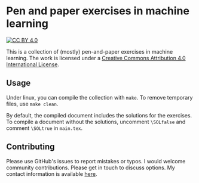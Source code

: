 # Pen and paper exercises in machine learning
[![CC BY 4.0][cc-by-shield]][cc-by]

This is a collection of (mostly) pen-and-paper exercises in machine learning. 
The work is licensed under a
[Creative Commons Attribution 4.0 International License][cc-by].

[cc-by]: http://creativecommons.org/licenses/by/4.0/
[cc-by-shield]: https://img.shields.io/badge/License-CC%20BY%204.0-lightgrey.svg

## Usage
Under linux, you can compile the collection with `make`. To remove temporary files, use `make clean`. 

By default, the compiled document includes the solutions for the exercises. To
compile a document without the solutions, uncomment `\SOLfalse` and comment `\SOLtrue` in `main.tex`.

## Contributing
Please use GitHub's issues to report mistakes or typos. I would welcome
community contributions. Please get in touch to discuss options. My contact
information is available [here](https://michaelgutmann.github.io/).

